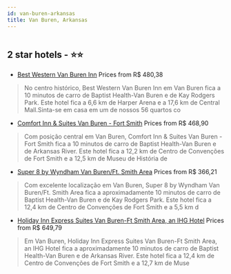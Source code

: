 ```yaml
---
id: van-buren-arkansas
title: Van Buren, Arkansas
---
```


<center><img src="https://i.travelapi.com/hotels/1000000/40000/34400/34351/4ed9391d_z.jpg" alt="" /></center>


##  2 star hotels - ⭐️⭐️

-    [Best Western Van Buren Inn](https://www.hurb.com/br/aud/https://www.hurb.com/br/hotels/van-buren/best-western-van-buren-inn-HT-HXO2?cmp=18055) Prices from R$ 480,38
   > No centro histórico, Best Western Van Buren Inn em Van Buren fica a 10 minutos de carro de Baptist Health-Van Buren e de Kay Rodgers Park.  Este hotel fica a 6,6 km de Harper Arena e a 17,6 km de Central Mall.Sinta-se em casa em um de nossos 56 quartos co
-    [Comfort Inn & Suites Van Buren - Fort Smith](https://www.hurb.com/br/aud/https://www.hurb.com/br/hotels/van-buren/comfort-inn-suites-van-buren-fort-smith-HT-VRR9?cmp=18055) Prices from R$ 468,90
   > Com posição central em Van Buren, Comfort Inn & Suites Van Buren - Fort Smith fica a 10 minutos de carro de Baptist Health-Van Buren e de Arkansas River.  Este hotel fica a 12,2 km de Centro de Convenções de Fort Smith e a 12,5 km de Museu de História de 
-    [Super 8 by Wyndham Van Buren/Ft. Smith Area](https://www.hurb.com/br/aud/https://www.hurb.com/br/hotels/van-buren/super-8-by-wyndham-van-buren-ft-smith-area-HT-K5M6?cmp=18055) Prices from R$ 366,21
   > Com excelente localização em Van Buren, Super 8 by Wyndham Van Buren/Ft. Smith Area fica a aproximadamente 10 minutos de carro de Baptist Health-Van Buren e de Kay Rodgers Park.  Este hotel fica a 12,4 km de Centro de Convenções de Fort Smith e a 5,5 km d
-    [Holiday Inn Express Suites Van Buren-Ft Smith Area, an IHG Hotel](https://www.hurb.com/br/aud/https://www.hurb.com/br/hotels/van-buren/holiday-inn-express-suites-van-buren-ft-smith-area-an-ihg-hotel-HT-HXMR?cmp=18055) Prices from R$ 649,79
   > Em Van Buren, Holiday Inn Express Suites Van Buren-Ft Smith Area, an IHG Hotel fica a aproximadamente 10 minutos de carro de Baptist Health-Van Buren e de Arkansas River.  Este hotel fica a 12,4 km de Centro de Convenções de Fort Smith e a 12,7 km de Muse
